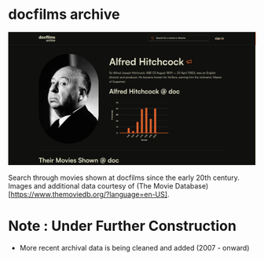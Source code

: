 # docfilms archive

![image](/public/screenshots/directors.png)

Search through movies shown at docfilms since the early 20th century. Images and additional data courtesy of (The Movie Database)[https://www.themoviedb.org/?language=en-US].

# Note : Under Further Construction

- More recent archival data is being cleaned and added (2007 - onward)
